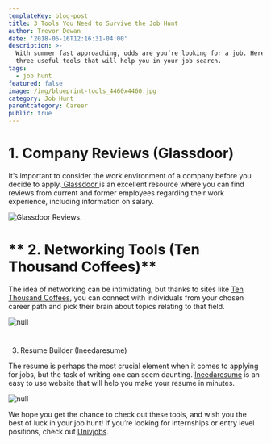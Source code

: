 ```yaml
---
templateKey: blog-post
title: 3 Tools You Need to Survive the Job Hunt
author: Trevor Dewan
date: '2018-06-16T12:16:31-04:00'
description: >-
  With summer fast approaching, odds are you’re looking for a job. Here are
  three useful tools that will help you in your job search.
tags:
  - job hunt
featured: false
image: /img/blueprint-tools_4460x4460.jpg
category: Job Hunt
parentcategory: Career
public: true
---
```

# 1. Company Reviews (Glassdoor)

It’s important to consider the work environment of a company before you decide to apply.[ Glassdoor ](https://www.glassdoor.ca/index.htm?countryRedirect=true)is an excellent resource where you can find reviews from current and former employees regarding their work experience, including information on salary.

![Glassdoor Reviews.](/img/screen-shot-2018-05-27-at-9.56.38-pm.png)

# ** 2. Networking Tools (Ten Thousand Coffees)**

The idea of networking can be intimidating, but thanks to sites like [Ten Thousand Coffees](https://www.tenthousandcoffees.com), you can connect with individuals from your chosen career path and pick their brain about topics relating to that field.

![null](/img/coffee-chat-illustration.png)

# 

3. Resume Builder (Ineedaresume)

The resume is perhaps the most crucial element when it comes to applying for jobs, but the task of writing one can seem daunting.  [Ineedaresume](http://ineedaresu.me/#/) is an easy to use website that will help you make your resume in minutes.

![null](/img/screen-shot-2018-05-27-at-10.40.21-pm.png)

We hope you get the chance to check out these tools, and wish you the best of luck in your job hunt! If you’re looking for internships or entry level positions, check out [Univjobs](https://univjobs.ca/).

